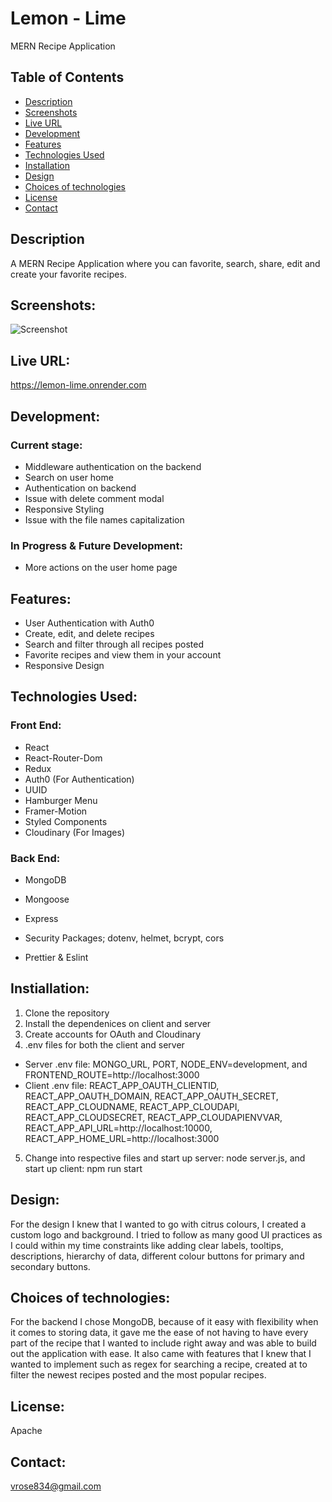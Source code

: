 # Lemon - Lime 
MERN Recipe Application

## Table of Contents
- [Description](#description)
- [Screenshots](#screenshots)
- [Live URL](#live-url)
- [Development](#development)
- [Features](#features)
- [Technologies Used](#technologies-used)
- [Installation](#installation)
- [Design](#design)
- [Choices of technologies](#choices)
- [License](#license)
- [Contact](#contact)

## Description
A MERN Recipe Application where you can favorite, search, share, edit and create your favorite recipes. 

## Screenshots:
![Screenshot](screenshot.png)

## Live URL:
https://lemon-lime.onrender.com

## Development:
### Current stage: 
- Middleware authentication on the backend 
- Search on user home
- Authentication on backend
- Issue with delete comment modal
- Responsive Styling
- Issue with the file names capitalization

### In Progress & Future Development: 
- More actions on the user home page

## Features:
- User Authentication with Auth0
- Create, edit, and delete recipes
- Search and filter through all recipes posted
- Favorite recipes and view them in your account
- Responsive Design

## Technologies Used:
### Front End:
- React
- React-Router-Dom
- Redux
- Auth0 (For Authentication)
- UUID 
- Hamburger Menu 
- Framer-Motion
- Styled Components
- Cloudinary (For Images)

### Back End:
- MongoDB
- Mongoose
- Express
- Security Packages; dotenv, helmet, bcrypt, cors

- Prettier & Eslint

## Instiallation:
1. Clone the repository
2. Install the dependenices on client and server
3. Create accounts for OAuth and Cloudinary
4. .env files for both the client and server
- Server .env file: MONGO_URL, PORT, NODE_ENV=development, and FRONTEND_ROUTE=http://localhost:3000
- Client .env file: REACT_APP_OAUTH_CLIENTID, REACT_APP_OAUTH_DOMAIN,
REACT_APP_OAUTH_SECRET,
REACT_APP_CLOUDNAME,
REACT_APP_CLOUDAPI,
REACT_APP_CLOUDSECRET,
REACT_APP_CLOUDAPIENVVAR,
REACT_APP_API_URL=http://localhost:10000,
REACT_APP_HOME_URL=http://localhost:3000
5. Change into respective files and start up server: node server.js, and start up client: npm run start

## Design:
For the design I knew that I wanted to go with citrus colours, I created a custom logo and background. 
I tried to follow as many good UI practices as I could within my time constraints like adding clear labels, tooltips, descriptions, hierarchy of data, different colour buttons for primary and secondary buttons. 

## Choices of technologies:
For the backend I chose MongoDB, because of it easy with flexibility when it comes to storing data, it gave me the ease of not having to have every part of the recipe that I wanted to include right away and was able to build out the application with ease. It also came with features that I knew that I wanted to implement such as regex for searching a recipe, created at to filter the newest recipes posted and the most popular recipes. 

## License:
Apache

## Contact:
vrose834@gmail.com
